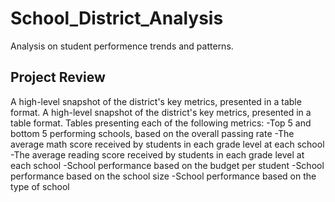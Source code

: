 # School_District_Analysis
Analysis on student performence trends and patterns.
## Project Review

A high-level snapshot of the district's key metrics, presented in a table format.
A high-level snapshot of the district's key metrics, presented in a table format.
Tables presenting each of the following metrics: 
-Top 5 and bottom 5 performing schools, based on the overall passing rate
-The average math score received by students in each grade level at each school
-The average reading score received by students in each grade level at each school
-School performance based on the budget per student
-School performance based on the school size 
-School performance based on the type of school
